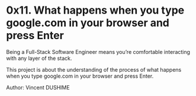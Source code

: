 # 0x11. What happens when you type google.com in your browser and press Enter

Being a Full-Stack Software Engineer means you’re comfortable interacting with any layer of the stack.

This project is about the understanding of the process of what happens when you type google.com in your browser and press Enter.

Author: Vincent DUSHIME 
